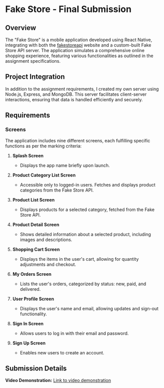 # Fake Store - Final Submission

## Overview

The "Fake Store" is a mobile application developed using React Native, integrating with both the [fakestoreapi](https://fakestoreapi.com) website and a custom-built Fake Store API server. The application simulates a comprehensive online shopping experience, featuring various functionalities as outlined in the assignment specifications.

## Project Integration

In addition to the assignment requirements, I created my own server using Node.js, Express, and MongoDB. This server facilitates client-server interactions, ensuring that data is handled efficiently and securely.

## Requirements

### Screens

The application includes nine different screens, each fulfilling specific functions as per the marking criteria:

1. **Splash Screen**

   - Displays the app name briefly upon launch.

2. **Product Category List Screen**

   - Accessible only to logged-in users. Fetches and displays product categories from the Fake Store API.

3. **Product List Screen**

   - Displays products for a selected category, fetched from the Fake Store API.

4. **Product Detail Screen**

   - Shows detailed information about a selected product, including images and descriptions.

5. **Shopping Cart Screen**

   - Displays the items in the user's cart, allowing for quantity adjustments and checkout.

6. **My Orders Screen**

   - Lists the user's orders, categorized by status: new, paid, and delivered.

7. **User Profile Screen**

   - Displays the user's name and email, allowing updates and sign-out functionality.

8. **Sign In Screen**

   - Allows users to log in with their email and password.

9. **Sign Up Screen**
   - Enables new users to create an account.

## Submission Details

**Video Demonstration:** [Link to video demonstration](https://youtu.be/X258lxUvYzs?si=iJDFsIwp2q_tGNV4)
